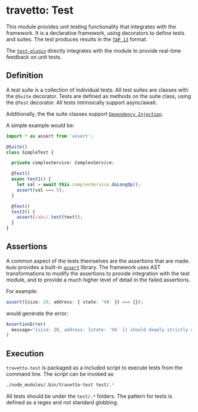 travetto: Test
===

This module provides unit testing functionality that integrates with the framework. It is a declarative framework, using decorators to define tests and suites. The test produces results in the [`TAP 13`](https://testanything.org/tap-version-13-specification.html) format. 

The [`test-plugin`](https://github.com/travetto/test-plugin) directly integrates with the module to provide real-time feedback on unit tests. 

## Definition
A test suite is a collection of individual tests.  All test suites are classes with the `@Suite` decorator. Tests are defined as methods on the suite class, using the `@Test` decorator.  All tests intrinsically support async/await.  

Additionally, the the suite classes support [`Dependency Injection`](https://github.com/travetto/di).

A simple example would be:
```typescript
import * as assert from 'assert';

@Suite()
class SimpleTest {

  private complexService: ComplexService;

  @Test()
  async test1() {
    let val = await this.complexService.doLongOp();
    assert(val === 5);
  }

  @Test()
  test2() {
    assert(/abc/.test(text));
  }
}
```

## Assertions
A common aspect of the tests themselves are the assertions that are made.  `Node` provides a built-in [`assert`](https://nodejs.org/api/assert.html) library.  The framework uses AST transformations to modify the assertions to provide integration with the test module, and to provide a much higher level of detail in the failed assertions. 

For example:
```typescript
assert({size: 20, address: { state: 'VA' }} === {});
```

would generate the error:

```typescript
AssertionError(
  message="{size: 20, address: {state: 'VA' }} should deeply strictly equal {}"
)
```

## Execution
`travetto-test` is packaged as a included script to execute tests from the command line.  The script can be invoked as 

```bash
./node_modules/.bin/travetto-test test/.*
```

All tests should be under the `test/.*` folders.  The pattern for tests is defined as a regex and not standard globbing.